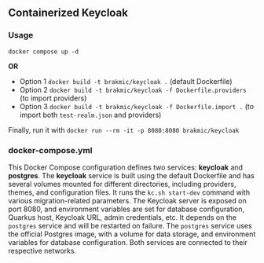 ## Containerized Keycloak

### Usage

`docker compose up -d`

**OR**

* Option 1 `docker build -t brakmic/keycloak .` (default Dockerfile)
* Option 2 `docker build -t brakmic/keycloak -f Dockerfile.providers` (to import providers)
* Option 3 `docker build -t brakmic/keycloak -f Dockerfile.import .` (to import both `test-realm.json` and providers)

Finally, run it with `docker run --rm -it -p 8080:8080 brakmic/keycloak`

### docker-compose.yml

This Docker Compose configuration defines two services: **keycloak** and **postgres**. The **keycloak** service is built using the default Dockerfile and has several volumes mounted for different directories, including providers, themes, and configuration files. It runs the `kc.sh start-dev` command with various migration-related parameters. The Keycloak server is exposed on port 8080, and environment variables are set for database configuration, Quarkus host, Keycloak URL, admin credentials, etc. It depends on the `postgres` service and will be restarted on failure. The `postgres` service uses the official Postgres image, with a volume for data storage, and environment variables for database configuration. Both services are connected to their respective networks.